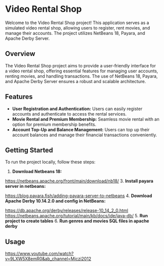 # Video Rental Shop

Welcome to the Video Rental Shop project! This application serves as a simulated video rental shop, allowing users to register, rent movies, and manage their accounts. The project utilizes NetBeans 18, Payara, and Apache Derby Server.

## Overview

The Video Rental Shop project aims to provide a user-friendly interface for a video rental shop, offering essential features for managing user accounts, renting movies, and handling transactions. The use of NetBeans 18, Payara, and Apache Derby Server ensures a robust and scalable architecture.

## Features

- **User Registration and Authentication:** Users can easily register accounts and authenticate to access the rental services.
- **Movie Rental and Premium Membership:** Seamless movie rental with an option for premium membership benefits.
- **Account Top-Up and Balance Management:** Users can top up their account balances and manage their financial transactions conveniently.

## Getting Started

To run the project locally, follow these steps:

1. **Download Netbeans 18:**

https://netbeans.apache.org/front/main/download/nb18/
3. **Install payara server in netbeans:**

https://blog.payara.fish/adding-payara-server-to-netbeans
4. **Download Apache Derby 10.14.2.0 and config in NetBeans:**

https://db.apache.org/derby/releases/release-10_14_2_0.html
https://netbeans.apache.org/tutorial/main/kb/docs/ide/java-db/
5. **Run project to create tables**
6. **Run genres and movies SQL files in apache derby**

## Usage
https://www.youtube.com/watch?v=9LXW5X8emR0&ab_channel=Miczi2012
